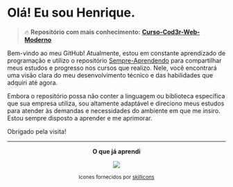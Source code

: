 # Olá! Eu sou Henrique.

> 🔥 **Repositório com mais conhecimento:** [**Curso-Cod3r-Web-Moderno**](https://github.com/Henrincode/Curso-Cod3r-Web-Moderno)

Bem-vindo ao meu GitHub! Atualmente, estou em constante aprendizado de programação e utilizo o repositório [Sempre-Aprendendo](https://github.com/Henrincode/Sempre-Aprendendo) para compartilhar meus estudos e progresso nos cursos que realizo. Nele, você encontrará uma visão clara do meu desenvolvimento técnico e das habilidades que adquiri até agora.

Embora o repositório possa não conter a linguagem ou biblioteca específica que sua empresa utiliza, sou altamente adaptável e direciono meus estudos para atender às demandas e necessidades do ambiente em que me insiro. Estou sempre disposto a aprender e me aprimorar.

Obrigado pela visita!

---

<div align="center">
  
  **O que já aprendi**
  
  <a href="https://github.com/Henrincode">
    <img src="https://skillicons.dev/icons?i=windows,linux,notion,obsidian,vscode,git,github,figma,html,css,bootstrap,js,nodejs,npm,express,postman,vercel,react,&perline=9" />
  </a>
  
  <sup>Icones fornecidos por [skillicons](https://skillicons.dev)</sup>
</div>
